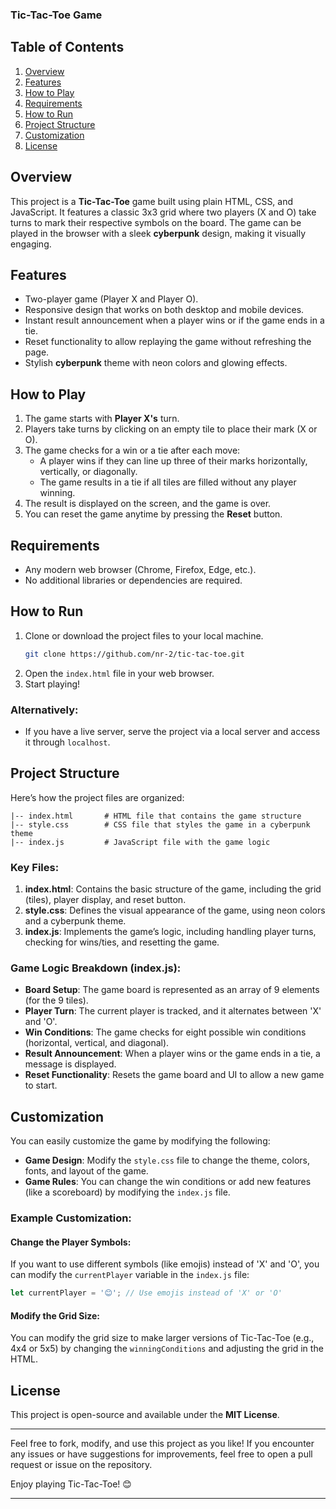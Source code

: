 ### Tic-Tac-Toe Game

## Table of Contents
1. [Overview](#overview)
2. [Features](#features)
3. [How to Play](#how-to-play)
4. [Requirements](#requirements)
5. [How to Run](#how-to-run)
6. [Project Structure](#project-structure)
7. [Customization](#customization)
8. [License](#license)

## Overview
This project is a **Tic-Tac-Toe** game built using plain HTML, CSS, and JavaScript. It features a classic 3x3 grid where two players (X and O) take turns to mark their respective symbols on the board. The game can be played in the browser with a sleek **cyberpunk** design, making it visually engaging.

## Features
- Two-player game (Player X and Player O).
- Responsive design that works on both desktop and mobile devices.
- Instant result announcement when a player wins or if the game ends in a tie.
- Reset functionality to allow replaying the game without refreshing the page.
- Stylish **cyberpunk** theme with neon colors and glowing effects.

## How to Play
1. The game starts with **Player X's** turn.
2. Players take turns by clicking on an empty tile to place their mark (X or O).
3. The game checks for a win or a tie after each move:
   - A player wins if they can line up three of their marks horizontally, vertically, or diagonally.
   - The game results in a tie if all tiles are filled without any player winning.
4. The result is displayed on the screen, and the game is over.
5. You can reset the game anytime by pressing the **Reset** button.

## Requirements
- Any modern web browser (Chrome, Firefox, Edge, etc.).
- No additional libraries or dependencies are required.

## How to Run
1. Clone or download the project files to your local machine.
   ```bash
   git clone https://github.com/nr-2/tic-tac-toe.git
   ```
2. Open the `index.html` file in your web browser.
3. Start playing!

### Alternatively:
- If you have a live server, serve the project via a local server and access it through `localhost`.

## Project Structure
Here’s how the project files are organized:

```
|-- index.html       # HTML file that contains the game structure
|-- style.css        # CSS file that styles the game in a cyberpunk theme
|-- index.js         # JavaScript file with the game logic
```

### Key Files:
1. **index.html**: Contains the basic structure of the game, including the grid (tiles), player display, and reset button.
2. **style.css**: Defines the visual appearance of the game, using neon colors and a cyberpunk theme.
3. **index.js**: Implements the game’s logic, including handling player turns, checking for wins/ties, and resetting the game.

### Game Logic Breakdown (index.js):
- **Board Setup**: The game board is represented as an array of 9 elements (for the 9 tiles).
- **Player Turn**: The current player is tracked, and it alternates between 'X' and 'O'.
- **Win Conditions**: The game checks for eight possible win conditions (horizontal, vertical, and diagonal).
- **Result Announcement**: When a player wins or the game ends in a tie, a message is displayed.
- **Reset Functionality**: Resets the game board and UI to allow a new game to start.

## Customization
You can easily customize the game by modifying the following:
- **Game Design**: Modify the `style.css` file to change the theme, colors, fonts, and layout of the game.
- **Game Rules**: You can change the win conditions or add new features (like a scoreboard) by modifying the `index.js` file.
  
### Example Customization:
#### Change the Player Symbols:
If you want to use different symbols (like emojis) instead of 'X' and 'O', you can modify the `currentPlayer` variable in the `index.js` file:
```js
let currentPlayer = '😊'; // Use emojis instead of 'X' or 'O'
```

#### Modify the Grid Size:
You can modify the grid size to make larger versions of Tic-Tac-Toe (e.g., 4x4 or 5x5) by changing the `winningConditions` and adjusting the grid in the HTML.

## License
This project is open-source and available under the **MIT License**.

---

Feel free to fork, modify, and use this project as you like! If you encounter any issues or have suggestions for improvements, feel free to open a pull request or issue on the repository.

Enjoy playing Tic-Tac-Toe! 😊

---

